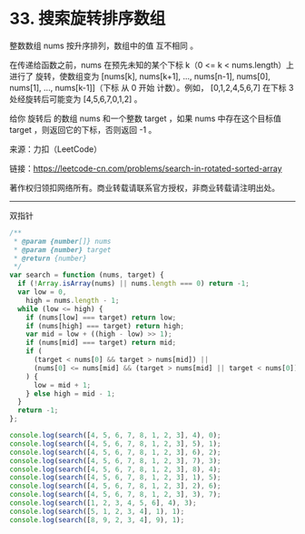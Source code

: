 # 33. 搜索旋转排序数组

整数数组 nums 按升序排列，数组中的值 互不相同 。

在传递给函数之前，nums 在预先未知的某个下标 k（0 <= k < nums.length）上进行了 旋转，使数组变为 [nums[k], nums[k+1], ..., nums[n-1], nums[0], nums[1], ..., nums[k-1]]（下标 从 0 开始 计数）。例如， [0,1,2,4,5,6,7] 在下标 3 处经旋转后可能变为 [4,5,6,7,0,1,2] 。

给你 旋转后 的数组 nums 和一个整数 target ，如果 nums 中存在这个目标值 target ，则返回它的下标，否则返回 -1 。

来源：力扣（LeetCode）

链接：<https://leetcode-cn.com/problems/search-in-rotated-sorted-array>

著作权归领扣网络所有。商业转载请联系官方授权，非商业转载请注明出处。

---

双指针

```js
/**
 * @param {number[]} nums
 * @param {number} target
 * @return {number}
 */
var search = function (nums, target) {
  if (!Array.isArray(nums) || nums.length === 0) return -1;
  var low = 0,
    high = nums.length - 1;
  while (low <= high) {
    if (nums[low] === target) return low;
    if (nums[high] === target) return high;
    var mid = low + ((high - low) >> 1);
    if (nums[mid] === target) return mid;
    if (
      (target < nums[0] && target > nums[mid]) ||
      (nums[0] <= nums[mid] && (target > nums[mid] || target < nums[0]))
    ) {
      low = mid + 1;
    } else high = mid - 1;
  }
  return -1;
};

console.log(search([4, 5, 6, 7, 8, 1, 2, 3], 4), 0);
console.log(search([4, 5, 6, 7, 8, 1, 2, 3], 5), 1);
console.log(search([4, 5, 6, 7, 8, 1, 2, 3], 6), 2);
console.log(search([4, 5, 6, 7, 8, 1, 2, 3], 7), 3);
console.log(search([4, 5, 6, 7, 8, 1, 2, 3], 8), 4);
console.log(search([4, 5, 6, 7, 8, 1, 2, 3], 1), 5);
console.log(search([4, 5, 6, 7, 8, 1, 2, 3], 2), 6);
console.log(search([4, 5, 6, 7, 8, 1, 2, 3], 3), 7);
console.log(search([1, 2, 3, 4, 5, 6], 4), 3);
console.log(search([5, 1, 2, 3, 4], 1), 1);
console.log(search([8, 9, 2, 3, 4], 9), 1);

```
